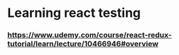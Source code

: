 # Learning react testing

### https://www.udemy.com/course/react-redux-tutorial/learn/lecture/10466946#overview

